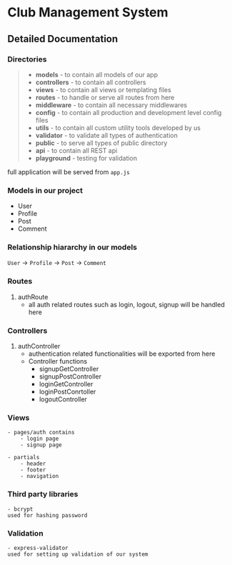 # Club Management System

## Detailed Documentation

### Directories

> - **models** - to contain all models of our app
> - **controllers** - to contain all controllers
> - **views** - to contain all views or templating files
> - **routes** - to handle or serve all routes from here
> - **middleware** - to contain all necessary middlewares
> - **config** - to contain all production and development level config files
> - **utils** - to contain all custom utility tools developed by us
> - **validator** - to validate all types of authentication
> - **public** - to serve all types of public directory
> - **api** - to contain all REST api
> - **playground** - testing for validation

full application will be served from `app.js`

### Models in our project

- User
- Profile
- Post
- Comment

### Relationship hiararchy in our models

`User` -> `Profile` -> `Post` -> `Comment`

### Routes

1. authRoute
   - all auth related routes such as login, logout, signup will be handled here

### Controllers

1. authController
   - authentication related functionalities will be exported from here
   - Controller functions
     - signupGetController
     - signupPostController
     - loginGetController
     - loginPostConrtoller
     - logoutController

### Views

    - pages/auth contains
        - login page
        - signup page

    - partials
        - header
        - footer
        - navigation

### Third party libraries

    - bcrypt
    used for hashing password

### Validation

    - express-validator
    used for setting up validation of our system
